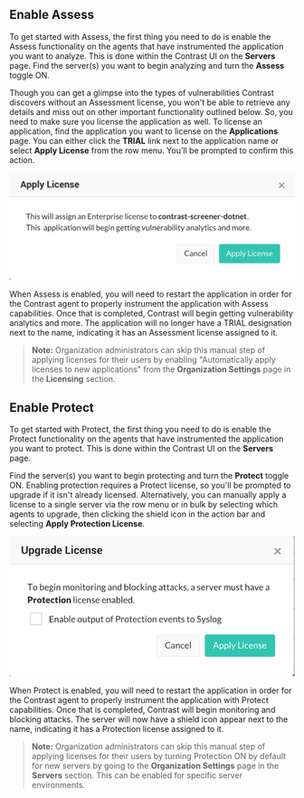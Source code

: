 <!--
title: "Enable Assess & Protect"
description: "Enable Assess and Protect in Contrast"
tags: "Admin manage organization assess protect"
-->

## Enable Assess

To get started with Assess, the first thing you need to do is enable the Assess functionality on the agents that have instrumented the application you want to analyze. This is done within the Contrast UI on the **Servers** page. Find the server(s) you want to begin analyzing and turn the **Assess** toggle ON. 

Though you can get a glimpse into the types of vulnerabilities Contrast discovers without an Assessment license, you won't be able to retrieve any details and miss out on other important functionality outlined below. So, you need to make sure you license the application as well. To license an application, find the application you want to license on the **Applications** page. You can either click the **TRIAL** link next to the application name or select **Apply License** from the row menu. You'll be prompted to confirm this action.

<a href="assets/images/Apply_License_Assess.png" rel="lightbox" title="Apply Assessment License"><img class="thumbnail" src="assets/images/Apply_License_Assess.png"/></a>

When Assess is enabled, you will need to restart the application in order for the Contrast agent to properly instrument the application with Assess capabilities. Once that is completed, Contrast will begin getting vulnerability analytics and more. The application will no longer have a TRIAL designation next to the name, indicating it has an Assessment license assigned to it.

>**Note:** Organization administrators can skip this manual step of applying licenses for their users by enabling "Automatically apply licenses to new applications" from the **Organization Settings** page in the **Licensing** section. 

## Enable Protect

To get started with Protect, the first thing you need to do is enable the Protect functionality on the agents that have instrumented the application you want to protect. This is done within the Contrast UI on the **Servers** page.  

Find the server(s) you want to begin protecting and turn the **Protect** toggle ON. Enabling protection requires a Protect license, so you'll be prompted to upgrade if it isn't already licensed. Alternatively, you can manually apply a license to a single server via the row menu or in bulk by selecting which agents to upgrade, then clicking the shield icon in the action bar and selecting **Apply Protection License**. 

<a href="assets/images/Apply_License_Protect.png" rel="lightbox" title="Apply Protection License"><img class="thumbnail" src="assets/images/Apply_License_Protect.png"/></a>

When Protect is enabled, you will need to restart the application in order for the Contrast agent to properly instrument the application with Protect capabilities. Once that is completed, Contrast will begin monitoring and blocking attacks. The server will now have a shield icon appear next to the name, indicating it has a Protection license assigned to it.

>**Note:** Organization administrators can skip this manual step of applying licenses for their users by turning Protection ON by default for new servers by going to the **Organization Settings** page in the **Servers** section. This can be enabled for specific server environments.


